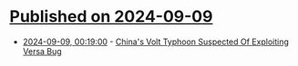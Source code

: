# [Published on 2024-09-09](index.md)

* [2024-09-09, 00:19:00](https://soylentnews.org/article.pl?sid=24/09/07/1345252&from=rss) - [China's Volt Typhoon Suspected Of Exploiting Versa Bug](https://soylentnews.org/article.pl?sid=24/09/07/1345252&from=rss)
